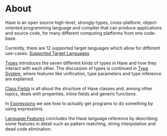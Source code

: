 # About

Haxe is an open source high-level, strongly-types, cross-platform, object-oriented programming language and compiler that can produce applications and source code, for many different computing platforms from one code-base.

Currently, there are 12 supported target languages which allow for different use-cases: [Supported Target Languages][supported-target-languages]

[Types][types] introduces the seven different kinds of types in Haxe and how they interact with each other. The discussion of types is continued in [Type System][type-system], where features like unification, type parameters and type inference are explained.

[Class Fields][class-fields] is all about the structure of Haxe classes and, among other topics, deals with properties, inline fields and generic functions.

In [Expressions][expressions] we see how to actually get programs to do something by using expressions.

[Language Features][language-features] concludes the Haxe language reference by describing some features in detail such as pattern matching, string interpolation and dead code elimination.

[types]: https://haxe.org/manual/types.html
[type-system]: https://haxe.org/manual/type-system.html
[class-fields]: https://haxe.org/manual/class-field.html
[expressions]: https://haxe.org/manual/expression.html
[language-features]: https://haxe.org/manual/lf.html
[supported-target-languages]: https://haxe.org/documentation/introduction/compiler-targets.html
